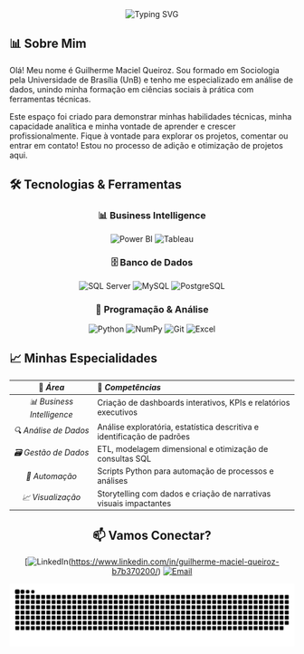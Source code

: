 


<div align="center">
  <img src="https://readme-typing-svg.herokuapp.com?font=Fira+Code&size=22&duration=3000&pause=1000&color=00CED1&center=true&vCenter=true&width=435&lines=Analista+de+Dados;Power+BI+%7C+SQL+%7C+Python;Transformando+dados+em+insights" alt="Typing SVG" />
</div>

## 📊 Sobre Mim

 Olá! Meu nome é Guilherme Maciel Queiroz. Sou formado em Sociologia pela Universidade de Brasília (UnB) e tenho me especializado em análise de dados, unindo minha formação em ciências sociais à prática com ferramentas técnicas.

Este espaço foi criado para demonstrar minhas habilidades técnicas, minha capacidade analítica e minha vontade de aprender e crescer profissionalmente. Fique à vontade para explorar os projetos, comentar ou entrar em contato! Estou no processo de adição e otimização de projetos aqui. 


## 🛠 Tecnologias & Ferramentas

<div align="center">

### 📊 Business Intelligence
![Power BI](https://img.shields.io/badge/Power%20BI-F2C811?style=for-the-badge&logo=powerbi&logoColor=black)
![Tableau](https://img.shields.io/badge/Tableau-E97627?style=for-the-badge&logo=tableau&logoColor=white)

### 🗄 Banco de Dados
![SQL Server](https://img.shields.io/badge/SQL%20Server-CC2927?style=for-the-badge&logo=microsoft-sql-server&logoColor=white)
![MySQL](https://img.shields.io/badge/MySQL-00758F?style=for-the-badge&logo=mysql&logoColor=white)
![PostgreSQL](https://img.shields.io/badge/PostgreSQL-316192?style=for-the-badge&logo=postgresql&logoColor=white)

### 🐍 Programação & Análise
![Python](https://img.shields.io/badge/Python-3776AB?style=for-the-badge&logo=python&logoColor=white)
![NumPy](https://img.shields.io/badge/NumPy-013243?style=for-the-badge&logo=numpy&logoColor=white)
![Git](https://img.shields.io/badge/Git-F05032?style=for-the-badge&logo=git&logoColor=white)
![Excel](https://img.shields.io/badge/Microsoft%20Excel-217346?style=for-the-badge&logo=microsoft-excel&logoColor=white)

</div>

## 📈 Minhas Especialidades

<div align="center">

| 🎯 *Área* | 💼 *Competências* |
|:---:|:---|
| *📊 Business Intelligence* | Criação de dashboards interativos, KPIs e relatórios executivos |
| *🔍 Análise de Dados* | Análise exploratória, estatística descritiva e identificação de padrões |
| *🗃 Gestão de Dados* | ETL, modelagem dimensional e otimização de consultas SQL |
| *🐍 Automação* | Scripts Python para automação de processos e análises |
| *📈 Visualização* | Storytelling com dados e criação de narrativas visuais impactantes |

## 📫 Vamos Conectar?

<div align="center">

[![LinkedIn]([https://img.shields.io/badge/LinkedIn-0077B5?style=for-the-badge&logo=linkedin&logoColor=white)(https://www.linkedin.com/in/guilherme-maciel-queiroz-b7b370200/)
[![Email](https://img.shields.io/badge/Email-D14836?style=for-the-badge&logo=gmail&logoColor=white)](mailto:gmq2000@email.com)


</div>

<div align="center">
  <img src="https://raw.githubusercontent.com/platane/snk/output/github-contribution-grid-snake-dark.svg" alt="Snake animation" />
</div>


<!---
Gmqueiroz/Gmqueiroz is a ✨ special ✨ repository because its `README.md` (this file) appears on your GitHub profile.
You can click the Preview link to take a look at your changes.
--->
